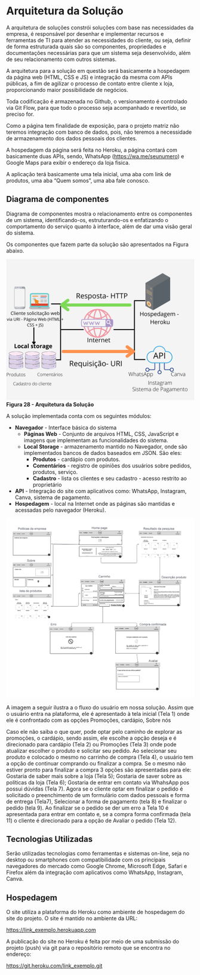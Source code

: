 # Arquitetura da Solução

A arquitetura de soluções constrói soluções com base nas necessidades da empresa, é responsável por desenhar e implementar recursos e ferramentas de TI para atender as necessidades do cliente, ou seja, definir de forma estruturada quais são so componentes, propriedades e documentações necessárias para que um sistema seja desenvolvido, além de seu relacionamento com outros sistemas.

A arquitetura para a solução em questão será basicamente a hospedagem da página web (HTML, CSS e JS) e integração da mesma com APIs públicas, a fim de agilizar o processo de contato entre cliente x loja, proporcionando maior possibilidade de negócios.  

Toda codificação é armazenada no Github, o versionamento é controlado via Git Flow, para que todo o processo seja acompanhado e revertido, se preciso for. 

 Como a página tem finalidade de exposição, para o projeto matriz não teremos integração com banco de dados, pois, não teremos a necessidade de armazenamento dos dados pessoais dos clientes. 

 A hospedagem da página será feita no Heroku, a página contará com basicamente duas APIs, sendo, WhatsApp (https://wa.me/seunumero)  e Google Maps para exibir o endereço da loja fisica. 

 A aplicação terá basicamente uma tela inicial, uma aba com link de produtos, uma aba “Quem somos”, uma aba fale conosco. 

## Diagrama de componentes

Diagrama de componentes mostra o relacionamento entre os componentes de um sistema, identificando-os, estruturando-os e enfatizando o comportamento do serviço quanto à interface, além de dar uma visão geral do sistema.

Os componentes que fazem parte da solução são apresentados na Figura abaixo.

![Diagrama de Componentes](https://github.com/ICEI-PUC-Minas-PMV-ADS/pmv-ads-2021-2-e1-proj-web-t1-grupo-3-doceria/blob/main/docs/img/Hospedagem%20-%20Heroku%20(2).png)
**Figura 28 - Arquitetura da Solução**</center>

A solução implementada conta com os seguintes módulos:
- **Navegador** - Interface básica do sistema  
  - **Páginas Web** - Conjunto de arquivos HTML, CSS, JavaScript e imagens que implementam as funcionalidades do sistema.
   - **Local Storage** - armazenamento mantido no Navegador, onde são implementados bancos de dados baseados em JSON. São eles: 
     - **Produtos** - cardápio com produtos.
     - **Comentários** - registro de opiniões dos usuários sobre pedidos, produtos, serviço.
     - **Cadastro** - lista os clientes e seu cadastro - acesso restrito ao proprietário
 - **API** - Integração do site com aplicativos como: WhatsApp, Instagram, Canva, sistema de pagamento.
 - **Hospedagem** - local na Internet onde as páginas são mantidas e acessadas pelo navegador (Heroku). 


![UserFlow2](img/wireframes/userflowtelas.png)

A imagem a seguir ilustra a o fluxo do usuário em nossa solução. Assim
que o usuário entra na plataforma, ele é apresentado à tela inicial
(Tela 1) onde ele é confrontado com as opções Promoções, cardápio, Sobre nós

Caso ele não saiba o que quer, pode optar pelo caminho de explorar as promoções, o cardápio, sendo assim, ele escolhe a opção deseja e é direcionado para cardápio (Tela 2) ou Promoções (Tela 3) onde pode
atualizar escolher o produto e solicitar seu pedido.  Ao selecionar seu produto e colocado o mesmo no carrinho de compra (Tela 4), o usuário tem a opção de continuar comprando ou finalizar a compra. Se o mesmo não estiver pronto para finalizar a compra 3 opções são apresentadas para ele: Gostaria de saber mais sobre a loja (Tela 5); Gostaria de saver sobre as políticas da loja (Tela 6); Gostaria de entrar em contato via WhahsApp pos possui dúvidas (Tela 7). Agora se o cliente optar em finalizar o pedido é solicitado o preenchimento de um formulário com dados pessoais e forma de entrega (Tela7), Selecionar a forma de pagamento (tela 8) e finalizar o pedido (tela 9). Ao finalizar se o pedido se der um erro a Tela 10 é apresentada para entrar em contato e, se a compra forma confirmada (tela 11) o cliente é direcionado para a opção de Avaliar o pedido (Tela 12). 

## Tecnologias Utilizadas

Serão utilizadas tecnologias como ferramentas e sistemas on-line, seja no desktop ou smartphones com compatibilidade com os principais navegadores do mercado como Google Chrome, Microsoft Edge, Safari e Firefox além da integração com aplicativos como WhatsApp, Instagram, Canva. 


## Hospedagem

O site utiliza a plataforma do Heroku como ambiente de hospedagem do site do projeto. O site é mantido no ambiente da URL:  

 https://link_exemplo.herokuapp.com  

A publicação do site no Heroku é feita por meio de uma submissão do projeto (push) via git para o repositório remoto que se encontra no endereço:  

https://git.heroku.com/link_exemplo.git 
